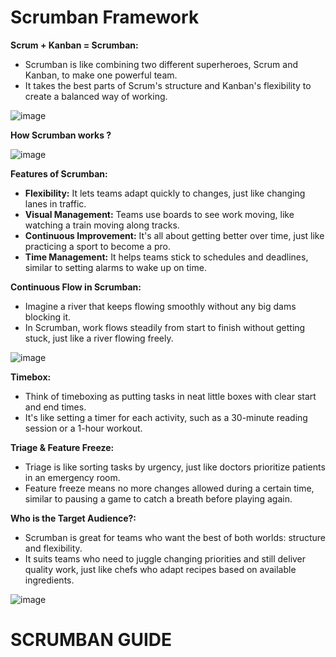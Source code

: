 # **Scrumban Framework**

**Scrum + Kanban = Scrumban:**
- Scrumban is like combining two different superheroes, Scrum and Kanban, to make one powerful team.
- It takes the best parts of Scrum's structure and Kanban's flexibility to create a balanced way of working.

![image](https://github.com/Anandini18/Agile-Methodology/assets/88365547/21792884-bded-4e30-b491-6b1a54dc4055)

**How Scrumban works ?**

![image](https://github.com/Anandini18/Agile-Methodology/assets/88365547/ae3f0a07-047b-4767-a3dc-8f206865c292)


**Features of Scrumban:**
- **Flexibility:** It lets teams adapt quickly to changes, just like changing lanes in traffic.
- **Visual Management:** Teams use boards to see work moving, like watching a train moving along tracks.
- **Continuous Improvement:** It's all about getting better over time, just like practicing a sport to become a pro.
- **Time Management:** It helps teams stick to schedules and deadlines, similar to setting alarms to wake up on time.

**Continuous Flow in Scrumban:**
- Imagine a river that keeps flowing smoothly without any big dams blocking it.
- In Scrumban, work flows steadily from start to finish without getting stuck, just like a river flowing freely.

![image](https://github.com/Anandini18/Agile-Methodology/assets/88365547/7b792cd6-7c70-44dc-bc2e-7cb30aa9b3f6)


**Timebox:**
- Think of timeboxing as putting tasks in neat little boxes with clear start and end times.
- It's like setting a timer for each activity, such as a 30-minute reading session or a 1-hour workout.

**Triage & Feature Freeze:**
- Triage is like sorting tasks by urgency, just like doctors prioritize patients in an emergency room.
- Feature freeze means no more changes allowed during a certain time, similar to pausing a game to catch a breath before playing again.

**Who is the Target Audience?:**
- Scrumban is great for teams who want the best of both worlds: structure and flexibility.
- It suits teams who need to juggle changing priorities and still deliver quality work, just like chefs who adapt recipes based on available ingredients.

![image](https://github.com/Anandini18/Agile-Methodology/assets/88365547/ec1011fe-fa98-4529-ba97-41de8125a76f)

# SCRUMBAN GUIDE



